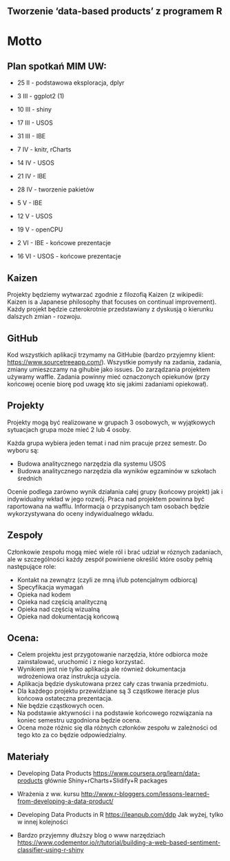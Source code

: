 Tworzenie ‘data-based products’ z programem R
---------------------------------------------

# Motto


Plan spotka&#324; MIM UW:
-------------------------

* 25 II - podstawowa eksploracja, dplyr
* 3 III - ggplot2 (1)
* 10 III - shiny

* 17 III - USOS
* 31 III - IBE

* 7 IV - knitr, rCharts

* 14 IV - USOS
* 21 IV - IBE

* 28 IV - tworzenie pakietów

* 5 V - IBE
* 12 V - USOS

* 19 V - openCPU

* 2 VI - IBE - końcowe prezentacje
* 16 VI - USOS - końcowe prezentacje


Kaizen
------

Projekty będziemy wytwarzać zgodnie z filozofią Kaizen (z wikipedii: Kaizen is a Japanese philosophy that focuses on continual improvement).
Każdy projekt będzie czterokrotnie przedstawiany z dyskusją o kierunku dalszych zmian - rozwoju. 


GitHub
------

Kod wszystkich aplikacji trzymamy na GitHubie (bardzo przyjemny klient: https://www.sourcetreeapp.com/).
Wszystkie pomysły na zadania, zadania, zmiany umieszczamy na gihubie jako issues. 
Do zarządzania projektem używamy waffle.
Zadania powinny mieć oznaczonych opiekunów (przy końcowej ocenie biorę pod uwagę kto się jakimi zadaniami opiekował).


Projekty
--------

Projekty mogą być realizowane w grupach 3 osobowych, w wyjątkowych sytuacjach grupa może mieć 2 lub 4 osoby. 

Każda grupa wybiera jeden temat i nad nim pracuje przez semestr.
Do wyboru są:

* Budowa analitycznego narzędzia dla systemu USOS
* Budowa analitycznego narzędzia dla wyników egzaminów w szkołach średnich

Ocenie podlega zarówno wynik działania całej grupy (końcowy projekt) jak i indywidualny wkład w jego rozwój. 
Praca nad projektem powinna być raportowana na wafflu. 
Informacja o przypisanych tam osobach będzie wykorzystywana do oceny indywidualnego wkładu.


Zespoły
-------

Członkowie zespołu mogą mieć wiele ról i brać udział w róznych zadaniach, ale w szczególności każdy zespół powiniene określić które osoby pełnią następujące role:

* Kontakt na zewnątrz (czyli ze mną i/lub potencjalnym odbiorcą)
* Specyfikacja wymagań
* Opieka nad kodem
* Opieka nad częścią analityczną
* Opieka nad częścią wizualną
* Opieka nad dokumentacją końcową


Ocena:
------

* Celem projektu jest przygotowanie narzędzia, które odbiorca może zainstalować, uruchomić i z niego korzystać.
* Wynikiem jest nie tylko aplikacja ale również dokumentacja wdrożeniowa oraz instrukcja użycia.
* Aplikacja będzie dyskutowana przez cały czas trwania przedmiotu. 
* Dla każdego projektu przewidziane są 3 cząstkowe iteracje plus końcowa ostateczna prezentacja.
* Nie będzie cząstkowych ocen.
* Na podstawie aktywności i na podstawie końcowego rozwiązania na koniec semestru uzgodniona będzie ocena.
* Ocena może różnic się dla różnych członków zespołu w zależności od tego kto za co będzie odpowiedzialny.


Materiały
---------

* Developing Data Products
https://www.coursera.org/learn/data-products
głównie Shiny+rCharts+Slidify+R packages

* Wrażenia z ww. kursu
http://www.r-bloggers.com/lessons-learned-from-developing-a-data-product/

* Developing Data Products in R
https://leanpub.com/ddp
Jak wyżej, tylko w innej kolejności

* Bardzo przyjemny dłuższy blog o www narzędziach
https://www.codementor.io/r/tutorial/building-a-web-based-sentiment-classifier-using-r-shiny


